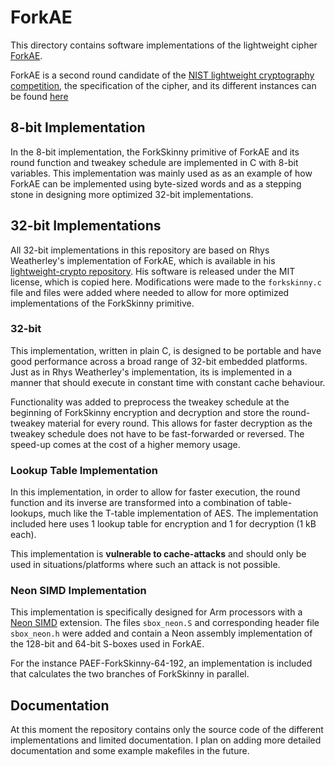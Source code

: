 # ForkAE
This directory contains software implementations of the lightweight cipher [ForkAE](https://www.esat.kuleuven.be/cosic/forkae/). 

ForkAE is a second round candidate of the [NIST lightweight cryptography competition](https://csrc.nist.gov/projects/lightweight-cryptography/round-2-candidates), the specification of the cipher, and its different instances can be found [here](https://csrc.nist.gov/CSRC/media/Projects/lightweight-cryptography/documents/round-2/spec-doc-rnd2/forkae-spec-round2.pdf)

## 8-bit Implementation
In the 8-bit implementation, the ForkSkinny primitive of ForkAE and its round function and tweakey schedule are implemented in C with 8-bit variables. This implementation was mainly used as as an example of how ForkAE can be implemented using byte-sized words and as a stepping stone in designing more optimized 32-bit implementations. 

## 32-bit Implementations
All 32-bit implementations in this repository are based on Rhys Weatherley's implementation of ForkAE, which is available in his [lightweight-crypto repository](https://github.com/rweather/lightweight-crypto). His software is released under the MIT license, which is copied here. 
Modifications were made to the `forkskinny.c` file and files were added where needed to allow for more optimized implementations of the ForkSkinny primitive.

### 32-bit
This implementation, written in plain C, is designed to be portable and have good performance across a broad range of 32-bit  embedded platforms. Just as in Rhys Weatherley's implementation, its is implemented in a manner that should execute in constant time with constant cache behaviour.

Functionality was added to preprocess the tweakey schedule at the beginning of ForkSkinny encryption and decryption and store the round-tweakey material for every round. This allows for faster decryption as the tweakey schedule does not have to be fast-forwarded or reversed. The speed-up comes at the cost of a higher memory usage. 

### Lookup Table Implementation
In this implementation, in order to allow for faster execution, the round function and its inverse are transformed into a combination of table-lookups, much like the T-table implementation of AES. The implementation included here uses 1 lookup table for encryption and 1 for decryption (1 kB each).

This implementation is __vulnerable to cache-attacks__ and should only be used in situations/platforms where such an attack is not possible. 

### Neon SIMD Implementation
This implementation is specifically designed for Arm processors with a [Neon SIMD](https://developer.arm.com/architectures/instruction-sets/simd-isas/neon) extension. The files `sbox_neon.S` and corresponding header file `sbox_neon.h` were added and contain a Neon assembly implementation of the 128-bit and 64-bit S-boxes used in ForkAE. 

For the instance PAEF-ForkSkinny-64-192, an implementation is included that calculates the two branches of ForkSkinny in parallel.

## Documentation
At this moment the repository contains only the source code of the different implementations and limited documentation.
I plan on adding more detailed documentation and some example makefiles in the future.
